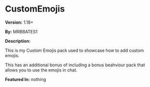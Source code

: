 # CustomEmojis

__Version:__ 1.18+

__By:__ MRBBATES1

__Description:__

This is my Custom Emojis pack used to showcase how to add custom emojis.

This has an additional bonus of including a bonus beahviour pack that allows you to use the emojis in chat.

__Featured In:__
nothing
